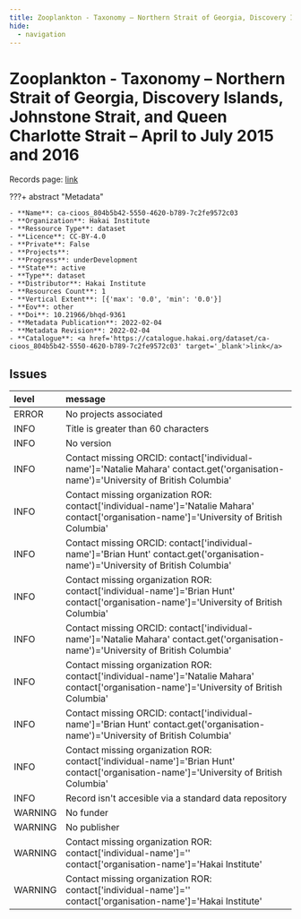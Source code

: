 ```yaml
---
title: Zooplankton - Taxonomy – Northern Strait of Georgia, Discovery Islands, Johnstone Strait, and Queen Charlotte Strait – April to July 2015 and 2016
hide:
  - navigation
---
```


# Zooplankton - Taxonomy – Northern Strait of Georgia, Discovery Islands, Johnstone Strait, and Queen Charlotte Strait – April to July 2015 and 2016

Records page: <a href='https://catalogue.hakai.org/dataset/ca-cioos_804b5b42-5550-4620-b789-7c2fe9572c03' target='_blank'>link</a>

???+ abstract "Metadata"

    - **Name**: ca-cioos_804b5b42-5550-4620-b789-7c2fe9572c03 
    - **Organization**: Hakai Institute 
    - **Ressource Type**: dataset 
    - **Licence**: CC-BY-4.0 
    - **Private**: False 
    - **Projects**:  
    - **Progress**: underDevelopment 
    - **State**: active 
    - **Type**: dataset 
    - **Distributor**: Hakai Institute 
    - **Resources Count**: 1 
    - **Vertical Extent**: [{'max': '0.0', 'min': '0.0'}] 
    - **Eov**: other 
    - **Doi**: 10.21966/bhqd-9361 
    - **Metadata Publication**: 2022-02-04 
    - **Metadata Revision**: 2022-02-04 
    - **Catalogue**: <a href='https://catalogue.hakai.org/dataset/ca-cioos_804b5b42-5550-4620-b789-7c2fe9572c03' target='_blank'>link</a> 

<div id='map'></div>




## Issues
| level   | message                                                                                                                                      |
|:--------|:---------------------------------------------------------------------------------------------------------------------------------------------|
| ERROR   | No projects associated                                                                                                                       |
| INFO    | Title is greater than 60 characters                                                                                                          |
| INFO    | No version                                                                                                                                   |
| INFO    | Contact missing ORCID: contact['individual-name']='Natalie Mahara' contact.get('organisation-name')='University of British Columbia'         |
| INFO    | Contact missing organization ROR:  contact['individual-name']='Natalie Mahara' contact['organisation-name']='University of British Columbia' |
| INFO    | Contact missing ORCID: contact['individual-name']='Brian Hunt' contact.get('organisation-name')='University of British Columbia'             |
| INFO    | Contact missing organization ROR:  contact['individual-name']='Brian Hunt' contact['organisation-name']='University of British Columbia'     |
| INFO    | Contact missing ORCID: contact['individual-name']='Natalie Mahara' contact.get('organisation-name')='University of British Columbia'         |
| INFO    | Contact missing organization ROR:  contact['individual-name']='Natalie Mahara' contact['organisation-name']='University of British Columbia' |
| INFO    | Contact missing ORCID: contact['individual-name']='Brian Hunt' contact.get('organisation-name')='University of British Columbia'             |
| INFO    | Contact missing organization ROR:  contact['individual-name']='Brian Hunt' contact['organisation-name']='University of British Columbia'     |
| INFO    | Record isn't accesible via a standard data repository                                                                                        |
| WARNING | No funder                                                                                                                                    |
| WARNING | No publisher                                                                                                                                 |
| WARNING | Contact missing organization ROR:  contact['individual-name']='' contact['organisation-name']='Hakai Institute'                              |
| WARNING | Contact missing organization ROR:  contact['individual-name']='' contact['organisation-name']='Hakai Institute'                              |


<script>
   document.addEventListener("DOMContentLoaded", function() {
    var map = L.map('map').setView([51.505, -125.09], 5);
    L.tileLayer('https://tile.openstreetmap.org/{z}/{x}/{y}.png', {
        maxZoom: 19,
        attribution: '&copy; <a href="http://www.openstreetmap.org/copyright">OpenStreetMap</a>'
    }).addTo(map);
    var geojsonFeature = {
        "type": "Feature",
        "properties": {
            "name" : "Zooplankton - Taxonomy – Northern Strait of Georgia, Discovery Islands, Johnstone Strait, and Queen Charlotte Strait – April to July 2015 and 2016"
        },
        "geometry": {'type': 'Polygon', 'coordinates': [[[-126.93452704, 49.56730131], [-124.18481219, 49.56730131], [-124.18481219, 50.90762515], [-126.93452704, 50.90762515], [-126.93452704, 49.56730131]]]}
    }
    L.geoJSON(geojsonFeature).addTo(map);
   })
</script>